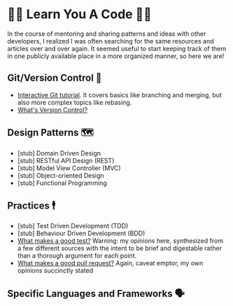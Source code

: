 # 👩‍💻 Learn You A Code 👨‍💻

In the course of mentoring and sharing patterns and ideas with other developers, I realized I was often searching for the same resources and articles over and over again. It seemed useful to start keeping track of them in one publicly available place in a more organized manner, so here we are!

## Git/Version Control 🔄

* [Interactive Git tutorial](https://learngitbranching.js.org/?locale=en_US). It covers basics like branching and merging, but also more complex topics like rebasing.
* [What's Version Control?](https://git-scm.com/book/en/v2/Getting-Started-About-Version-Control)

## Design Patterns 🗺️

* [stub] Domain Driven Design
* [stub] RESTful API Design (REST)
* [stub] Model View Controller (MVC)
* [stub] Object-oriented Design
* [stub] Functional Programming

## Practices 🕴️

* [stub] Test Driven Development (TDD)
* [stub] Behaviour Driven Development (BDD)
* [What makes a good test?](https://github.com/RSid/Technical-ProfessionalWriting/blob/master/WhatMakesAGoodTest.md) Warning: my opinions here, synthesized from a few different sources with the intent to be brief and digestable rather than a thorough argument for each point.
* [What makes a good pull request?](https://github.com/RSid/Technical-ProfessionalWriting/blob/master/PullRequests.md) Again, caveat emptor, my own opinions succinctly stated

## Specific Languages and Frameworks 🗣️
